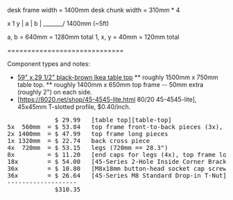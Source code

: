 desk frame width = 1400mm
desk chunk width =  310mm * 4

x   1   y
| a | b |
\_______/
   1400mm (~5ft)

a, b = 640mm
    =  1280mm total
1, x, y = 40mm
    = 120mm total

=============================

Component types and notes:

* [59" x 29 1/2" black-brown Ikea table top][table-top]
** roughly 1500mm x 750mm table top.
** roughly 1400mm x 650mm top frame -- 50mm extra (roughly 2") on each side.
* [https://8020.net/shop/45-4545-lite.html 80/20 45-4545-lite], 45x45mm T-slotted profile, $0.40/inch.

<pre>
             $ 29.99   [table top][table-top]
5x  560mm  = $ 53.84   top frame front-to-back pieces (3x), side frames (2x)
2x 1400mm  = $ 47.99   top frame long pieces
1x 1320mm  = $ 22.74   back cross piece
4x  720mm  = $ 53.15   legs (720mm == 28.3")
8x         = $ 11.20   [end caps for legs (4x), top frame long pieces (4x)][end-cap]
18x        = $ 54.00   [45-Series 2-Hole Inside Corner Brackets][brackets]
36x        = $ 10.80   [M8x18mm button-head socket cap screws][screw]
36x        = $ 26.64   [45-Series M8 Standard Drop-in T-Nut][t-nut]
-------------------
             $310.35
</pre>

[table-top]: https://www.ikea.com/us/en/catalog/products/10251352/
[end-cap]: https://8020.net/shop/12262.html
[bracket]: https://8020.net/shop/45-4302.html
[screw]: https://8020.net/shop/11-8318.html
[t-nut]: https://8020.net/shop/13132.html
